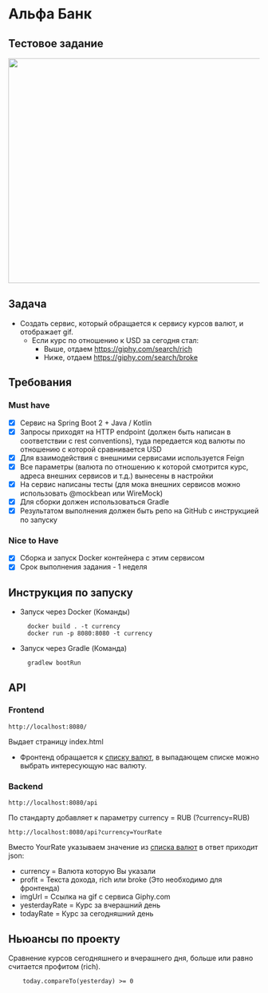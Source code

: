 
# Альфа Банк
## Тестовое задание



<p align="center">
  <img width="600" height="450" src="https://github.com/BadmaevDanzan/currency/blob/main/currency.gif">
</p>

## Задача

- Создать сервис, который обращается к сервису курсов валют, и отображает gif.
    - Если курс по отношению к USD за сегодня стал:
        - Выше, отдаем https://giphy.com/search/rich
        - Ниже, отдаем https://giphy.com/search/broke

## Требования

### Must have
- [x]   Сервис на Spring Boot 2 + Java / Kotlin
- [x]   Запросы приходят на HTTP endpoint (должен быть написан в соответствии с rest conventions), туда передается код валюты по отношению с которой сравнивается USD
- [x]   Для взаимодействия с внешними сервисами используется Feign
- [x]   Все параметры (валюта по отношению к которой смотрится курс, адреса внешних сервисов и т.д.) вынесены в настройки
- [x]   На сервис написаны тесты (для мока внешних сервисов можно использовать @mockbean или WireMock)
- [x]   Для сборки должен использоваться Gradle
- [x]   Результатом выполнения должен быть репо на GitHub с инструкцией по запуску

### Nice to Have
  
- [x]   Сборка и запуск Docker контейнера с этим сервисом
- [x]   Срок выполнения задания - 1 неделя

## Инструкция по запуску

- Запуск через Docker (Команды)

        docker build . -t currency
        docker run -p 8080:8080 -t currency

- Запуск через Gradle (Команда)

        gradlew bootRun

## API

### Frontend

    http://localhost:8080/
    
Выдает страницу index.html

- Фронтенд обращается к [списку валют](https://openexchangerates.org/api/currencies.json), в выпадающем списке можно выбрать интересующую нас валюту.


### Backend

    http://localhost:8080/api

По стандарту добавляет к параметру currency = RUB (?currency=RUB)

    http://localhost:8080/api?currency=YourRate
Вместо YourRate указываем значение из [списка валют](https://openexchangerates.org/api/currencies.json) в ответ приходит json:
- currency = Валюта которую Вы указали
- profit = Текста дохода, rich или broke (Это необходимо для фронтенда)
- imgUrl = Ссылка на gif с сервиса Giphy.com
- yesterdayRate = Курс за вчерашний день
- todayRate = Курс за сегодняшний день 

## Ньюансы по проекту

Сравнение курсов сегодняшнего и вчерашнего дня, больше или равно считается профитом (rich).

        today.compareTo(yesterday) >= 0


